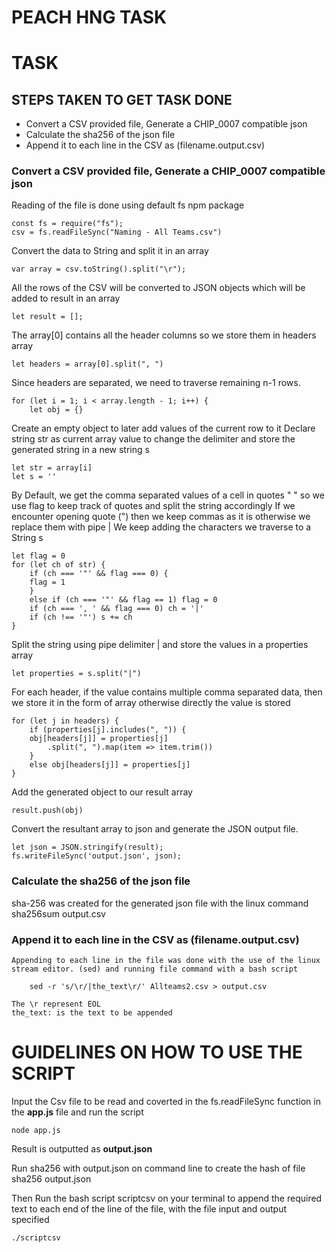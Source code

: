 # PEACH HNG TASK

# TASK

## STEPS TAKEN TO GET TASK DONE
 - Convert a CSV provided file, Generate a CHIP_0007 compatible json
 - Calculate the sha256 of the json file
 - Append it to each line in the CSV as (filename.output.csv)


###  Convert a CSV provided file, Generate a CHIP_0007 compatible json

Reading of the file is done using default fs npm package

	const fs = require("fs");
	csv = fs.readFileSync("Naming - All Teams.csv")

Convert the data to String and split it in an array

	var array = csv.toString().split("\r");

All the rows of the CSV will be converted to JSON objects which will be added to result in an array

	let result = [];

The array[0] contains all the header columns so we store them in headers array

	let headers = array[0].split(", ")

Since headers are separated, we need to traverse remaining n-1 rows.

	for (let i = 1; i < array.length - 1; i++) {
  		let obj = {}

Create an empty object to later add values of the current row to it Declare string str as current array value to change the delimiter and store the generated string in a new string s

	let str = array[i]
  	let s = ''


By Default, we get the comma separated values of a cell in quotes " " so we use flag to keep track of quotes and split the string accordingly If we encounter opening quote (") then we keep commas as it is otherwise we replace them with pipe | We keep adding the characters we traverse to a String s

	let flag = 0
  	for (let ch of str) {
    	if (ch === '"' && flag === 0) {
      	flag = 1
    	}
    	else if (ch === '"' && flag == 1) flag = 0
    	if (ch === ', ' && flag === 0) ch = '|'
    	if (ch !== '"') s += ch
  	}


Split the string using pipe delimiter | and store the values in a properties array

	let properties = s.split("|")

For each header, if the value contains multiple comma separated data, then we store it in the form of array otherwise directly the value is stored


	for (let j in headers) {
		if (properties[j].includes(", ")) {
		obj[headers[j]] = properties[j]
			.split(", ").map(item => item.trim())
		}
		else obj[headers[j]] = properties[j]
	}

	

Add the generated object to our result array

	result.push(obj)


Convert the resultant array to json and generate the JSON output file.

	let json = JSON.stringify(result);
	fs.writeFileSync('output.json', json);



### Calculate the sha256 of the json file

sha-256 was created for the generated json file with the linux command
	sha256sum output.csv

### Append it to each line in the CSV as (filename.output.csv)

	Appending to each line in the file was done with the use of the linux stream editor. (sed) and running file command with a bash script

		sed -r 's/\r/|the_text\r/' Allteams2.csv > output.csv
	
	The \r represent EOL
	the_text: is the text to be appended

# GUIDELINES ON HOW TO USE THE SCRIPT

Input the Csv file to be read and coverted in the fs.readFileSync function in the **app.js** file and run the script

	node app.js

Result  is outputted as **output.json**

Run sha256 with output.json on command line to create the hash of file
	sha256 output.json

Then Run the bash script scriptcsv on your terminal to append the required text to each end of the line of the file, with the file input and output specified

	./scriptcsv
